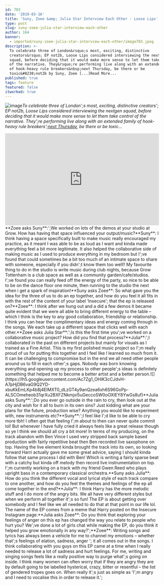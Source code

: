 ```yaml
---
id: 783
date: '2019-03-16'
title: 'Suny, Zoee &amp; Julia Star Interview Each Other - Loose Lips'
type: post
slug: suny-zoee-julia-star-interview-each-other
author: 164
banner:
  - imported/suny-zoee-julia-star-interview-each-other/image783.jpeg
description: >-
  To celebrate three of London&rsquo;s most, exciting, distinctive
  creators&rsquo; EP not2b, Loose Lips considered interviewing the nextgen
  squad, before deciding that it would make more sense to let them take control
  of the narrative. They&rsquo;re performing live along with an extended family
  of hook-heavy rule breakers&nbsp;next Thursday, be there or be
  toxic&#8230;not2b by Suny, Zoee [...]Read More...
published: true
tags: feature
featured: false
itworked: true
---
```

![image](../imported/suny-zoee-julia-star-interview-each-other/image783.jpeg)_To celebrate three of London';s most, exciting, distinctive creators'; EP not2b, Loose Lips considered interviewing the nextgen squad, before deciding that it would make more sense to let them take control of the narrative. They';re performing live along with an extended family of hook-heavy rule breakers';_[_next Thursday_](https://www.facebook.com/events/304428323757659/)_, be there or be toxic…_  
<iframe width='100%' height='300' scrolling='no' frameborder='no' allow='autoplay' src='https://bandcamp.com/EmbeddedPlayer/album=472724731/size=large/bgcol=ffffff/linkcol=63b2cc/tracklist=false/artwork=small/transparent=true/'></iframe>**Zoee asks Suny**:';We worked on lots of the demos at your studio at Grow. How has having that space influenced your output/music?**Suny**: I think having a space specifically built to make music really encouraged my practice, as it meant I was able to be as loud as I want and kinda made everything feel a bit more legitimate. It also helped the collaborative side of making music as I used to produce everything in my bedroom but I';ve found that could sometimes be a bit too much of an intimate space to share with someone, especially if you didn';t know them too well!! My favourite thing to do in the studio is write music during club nights, because Grow Tottenham is a club space as well as a community garden/cafe/studios. I';ve found you can really feed off the energy of the party, so nice to be able to be on the dance floor one minute, then running to the studio the next when i get a spark of inspiration!**Suny asks Zoee**: So what gave you the idea for the three of us to do an ep together, and how do you feel it all fits in with the rest of the content of your label ‘Insecure'; that the ep is released on?**Zoee**: I think after we hung out and a did a few demos it became quite evident that we were all able to bring different energy to the table – which I think is the key to any good collaboration, friendship or relationship. I think you can hear the complimentary ideas and energy coming through in the songs. We each take up a different space that clicks well with each other.**Zoee asks Julia Star**:';Is this the first time you';ve worked on a collaborative music project? How did you find that process?**Julia**:';I collaborated in the past on different projects but mainly for visuals as I trained as a Fine Artist. This is my first polished music project so I';m really proud of us for putting this together and I feel like I learned so much from it. It can be challenging to compromise but in the end we all need other people around us to fill in each other';s gaps. Nobody was born knowing everything and opening up my process to other people';s ideas is definitely something that helped me to become a better artist and a better person.![](https://lh5.googleusercontent.com/Ac7Zg1_OHlK3cCJdvH-A7pHjDB6vaG9Q2YD-xbuKkEmLKp4b8j4EIMXT0_dLzGT4y9anQzea6xh6S96GoPp-ALSCOmeheob31qrXu2BXFZNkmjxi5uGeccoSW0oOXIEY8YwGs8uf)**Julia asks Suny**:';Do you ever go outside in the rain to cry, then look out at the city and wish for it all to burn in its own sins? Just kidding what are your plans for the future, production wise? Anything you would like to experiment with, new instruments etc?**Suny**:';I feel like I';d like to be able to cry more tbh! I often get that feeling I';m about to then can never quite commit lol! But whenever I have fully cried it always feels like a great release though so ye I think we should all cry a bit more! In terms of my producing, on the track abandon with Ben Vince I used very stripped back sample based production with fairly repetitive beat then Ben recorded live saxophone on top. Having the live element kinda brought the track into its own, so looking forward Harri actually gave me some great advice, saying I should kinda follow that same process I did with Ben! Which is writing a fairly sparse beat with a catchy but kinda off melody then record live instrumentation on top. I';m currently working on a track with my friend Gwen Reed who plays upright bass in a contemporary classical orchestra.**Suny asks Julia**: How do you think the different vocal and lyrical style of each track compare to one another, and how do you feel the themes and feelings of the ep all come together in the end?**Julia**: I think Harry has the more melodic stuff and I do more of the angry bits. We all have very different styles but when we perform all together it';s so fun! The EP is about getting over somebody and I feel like we all needed to do that at that point in our life lol. The name of the EP comes from a meme that Harry posted on the Insecure Instagram page.**Julia asks Zoee**: Do you think that exploring your feelings of anger on this ep has changed the way you relate to people who hurt you? We';ve done a lot of girls chat while making the EP, do you think it helped you grow emotionally in any way?';**Zoee**: Writing songs and lyrics has always been a vehicle for me to channel my emotions – whether that';s feelings of elation, sadness, anger '; it all comes out in the songs. I think collaborating with you guys on this EP came at a time when I really needed to release a lot of sadness and hurt feelings. For me, writing and singing songs feels like a really positive way to purge what';s going on inside. I think many women can often worry that if they are angry they are by default going to be labelled hysterical, crazy, bitter or resentful – the list of gendered tropes goes on. When really it';s just as simple as ‘I';m angry and I need to vocalise this in order to release it.';